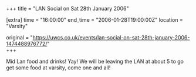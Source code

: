 +++
title = "LAN Social on Sat 28th January 2006"

[extra]
time = "16:00:00"
end_time = "2006-01-28T19:00:00Z"
location = "Varsity"

original = "https://uwcs.co.uk/events/lan-social-on-sat-28th-january-2006-1474488976772/"    
+++

Mid Lan food and drinks\! Yay\! We will be leaving the LAN at about 5 to go get some food at varsity, come one and all\!

